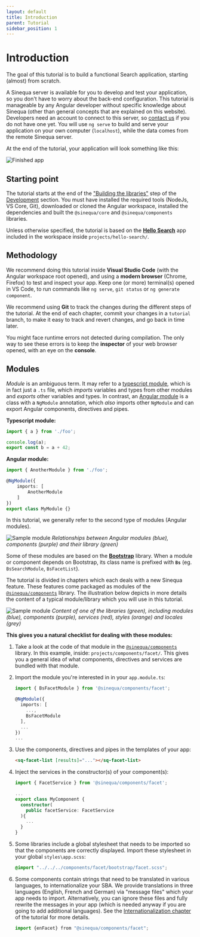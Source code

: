 ```yaml
---
layout: default
title: Introduction
parent: Tutorial
sidebar_position: 1
---
```


# Introduction

The goal of this tutorial is to build a functional Search application, starting (almost) from scratch.

A Sinequa server is available for you to develop and test your application, so you don't have to worry about the back-end configuration. This tutorial is manageable by any Angular developer without specific knowledge about Sinequa (other than general concepts that are explained on this website). Developers need an account to connect to this server, so [contact us](/docs/contact) if you do not have one yet. You will use `ng serve` to build and serve your application on your own computer (`localhost`), while the data comes from the remote Sinequa server.

At the end of the tutorial, your application will look something like this:

![Finished app](/assets/tutorial/finished.png)

## Starting point

The tutorial starts at the end of the ["Building the libraries"](../guides/3-development.md#building-the-libraries) step of the [Development](/guides/3-development.md) section. You must have installed the required tools (NodeJs, VS Core, Git), downloaded or cloned the Angular workspace, installed the dependencies and built the `@sinequa/core` and `@sinequa/components` libraries.

Unless otherwise specified, the tutorial is based on the [**Hello Search**](/apps/1-hello-search.md) app included in the workspace inside `projects/hello-search/`.

## Methodology

We recommend doing this tutorial inside **Visual Studio Code** (with the Angular workspace root opened), and using a **modern browser** (Chrome, Firefox) to test and inspect your app. Keep one (or more) terminal(s) opened in VS Code, to run commands like `ng serve`, `git status` or `ng generate component`.

We recommend using **Git** to track the changes during the different steps of the tutorial. At the end of each chapter, commit your changes in a `tutorial` branch, to make it easy to track and revert changes, and go back in time later.

You might face runtime errors not detected during compilation. The only way to see these errors is to keep the **inspector** of your web browser opened, with an eye on the **console**.

## Modules

*Module* is an ambiguous term. It may refer to a [typescript module](https://www.typescriptlang.org/docs/handbook/modules.html), which is in fact just a `.ts` file, which *imports* variables and types from other modules and *exports* other variables and types. In contrast, an [Angular module](https://angular.io/guide/architecture-modules) is a class with a `NgModule` annotation, which *also* imports other `NgModule` and can export Angular components, directives and pipes.

**Typescript module:**

```ts
import { a } from './foo';

console.log(a);
export const b = a + 42;
```

**Angular module:**

```ts
import { AnotherModule } from './foo';

@NgModule({
    imports: [
        AnotherModule
    ]
})
export class MyModule {}
```

In this tutorial, we generally refer to the second type of modules (Angular modules).

![Sample module](/assets/tutorial/modules.png)
*Relationships between Angular modules (blue), components (purple) and their library (green)*

Some of these modules are based on the [**Bootstrap**](https://getbootstrap.com/) library. When a module or component depends on Bootstrap, its class name is prefixed with **`Bs`** (eg. `BsSearchModule`, `BsFacetList`).

The tutorial is divided in chapters which each deals with a new Sinequa feature. These features come packaged as modules of the [`@sinequa/components`](/libraries/components/components.md) library. The illustration below depicts in more details the content of a typical module/library which you will use in this tutorial.

![Sample module](/assets/tutorial/modules2.png)
*Content of one of the libraries (green), including modules (blue), components (purple), services (red), styles (orange) and locales (grey)*


**This gives you a natural checklist for dealing with these modules:**

1. Take a look at the code of that module in the [`@sinequa/components`](/libraries/components/components.md) library. In this example, inside: `projects/components/facet/`. This gives you a general idea of what components, directives and services are bundled with that module.

2. Import the module you're interested in in your `app.module.ts`:

    ```ts
    import { BsFacetModule } from '@sinequa/components/facet';

    @NgModule({
      imports: [
        ...,
        BsFacetModule
      ],
      ...
    })
    ...
    ```

3. Use the components, directives and pipes in the templates of your app:

    ```html
    <sq-facet-list [results]="..."></sq-facet-list>
    ```

4. Inject the services in the constructor(s) of your component(s):

    ```ts
    import { FacetService } from '@sinequa/components/facet';

    ...
    export class MyComponent {
      constructor(
        public facetService: FacetService
      ){
        ...
      }
    }
    ```

5. Some libraries include a global stylesheet that needs to be imported so that the components are correctly displayed. Import these stylesheet in your global `styles\app.scss`:

    ```scss
    @import "../../../components/facet/bootstrap/facet.scss";
    ```

6. Some components contain strings that need to be translated in various languages, to internationalize your SBA. We provide translations in three languages (English, French and German) via "message files" which your app needs to import. Alternatively, you can ignore these files and fully rewrite the messages in your app (which is needed anyway if you are going to add additional languages). See the [Internationalization chapter](intl.md) of the tutorial for more details.

    ```ts
    import {enFacet} from "@sinequa/components/facet";
    ```
